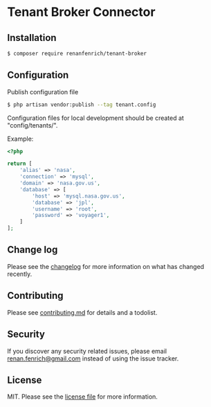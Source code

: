 # Tenant Broker Connector

## Installation


``` bash
$ composer require renanfenrich/tenant-broker
```
## Configuration

Publish configuration file

``` bash
$ php artisan vendor:publish --tag tenant.config

```

Configuration files for local development should be created at "config/tenants/".

Example:

``` php
<?php

return [
    'alias' => 'nasa',
    'connection' => 'mysql',
    'domain' => 'nasa.gov.us',
    'database' => [
        'host' => 'mysql.nasa.gov.us',
        'database' => 'jpl',
        'username' => 'root',
        'password' => 'voyager1',
    ]
];


```

## Change log

Please see the [changelog](changelog.md) for more information on what has changed recently.

## Contributing

Please see [contributing.md](contributing.md) for details and a todolist.

## Security

If you discover any security related issues, please email renan.fenrich@gmail.com instead of using the issue tracker.

## License

MIT. Please see the [license file](license.md) for more information.